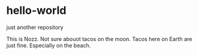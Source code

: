 # hello-world
just another repository

This is Nozz.  Not sure abouot tacos on the moon.
Tacos here on Earth are just fine.
Especially on the beach.
